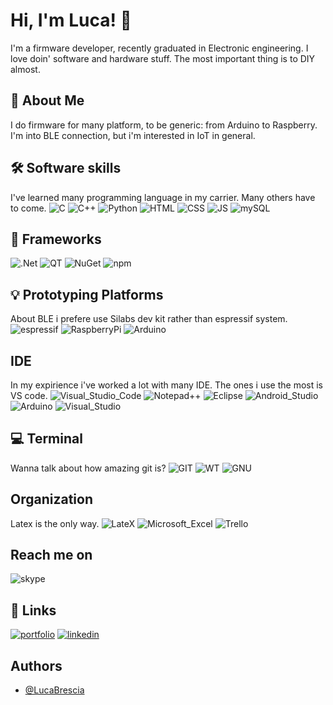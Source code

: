


# Hi, I'm Luca! 👋

I'm a firmware developer, recently graduated in Electronic engineering.
I love doin' software and hardware stuff. The most important thing is to DIY almost.

## 🚀 About Me
I do firmware for many platform, to be generic: from Arduino to Raspberry.
I'm into BLE connection, but i'm interested in IoT in general.

## 🛠 Software skills
I've learned many programming language in my carrier. 
Many others have to come.
![C](https://img.shields.io/badge/C-00599C?style=for-the-badge&logo=c&logoColor=white)
![C++](https://img.shields.io/badge/C%2B%2B-00599C?style=for-the-badge&logo=c%2B%2B&logoColor=white)
![Python](https://img.shields.io/badge/Python-FFD43B?style=for-the-badge&logo=python&logoColor=blue)
![HTML](https://img.shields.io/badge/HTML5-E34F26?style=for-the-badge&logo=html5&logoColor=white)
![CSS](https://img.shields.io/badge/CSS3-1572B6?style=for-the-badge&logo=css3&logoColor=white)
![JS](https://img.shields.io/badge/JavaScript-323330?style=for-the-badge&logo=javascript&logoColor=F7DF1E)
![mySQL](https://img.shields.io/badge/MySQL-005C84?style=for-the-badge&logo=mysql&logoColor=white)

## 🚀 Frameworks
![.Net](https://img.shields.io/badge/.NET-512BD4?style=for-the-badge&logo=dotnet&logoColor=white)
![QT](https://img.shields.io/badge/Qt-41CD52?style=for-the-badge&logo=qt&logoColor=white)
![NuGet](https://img.shields.io/badge/NuGet-004880?style=for-the-badge&logo=nuget&logoColor=white)
![npm](https://img.shields.io/badge/npm-CB3837?style=for-the-badge&logo=npm&logoColor=white)


## 💡 Prototyping Platforms
About BLE i prefere use Silabs dev kit rather than espressif system.
![espressif](https://img.shields.io/badge/espressif-E7352C?style=for-the-badge&logo=espressif&logoColor=white)
![RaspberryPi](https://img.shields.io/badge/Raspberry%20Pi-A22846?style=for-the-badge&logo=Raspberry%20Pi&logoColor=white)
![Arduino](https://img.shields.io/badge/Arduino-00979D?style=for-the-badge&logo=Arduino&logoColor=white)


## IDE
In my expirience i've worked a lot with many IDE. 
The ones i use the most is VS code.
![Visual_Studio_Code](https://img.shields.io/badge/Visual_Studio_Code-0078D4?style=for-the-badge&logo=visual%20studio%20code&logoColor=white)
![Notepad++](https://img.shields.io/badge/Notepad++-90E59A.svg?style=for-the-badge&logo=notepad%2B%2B&logoColor=black)
![Eclipse](https://img.shields.io/badge/Eclipse-2C2255?style=for-the-badge&logo=eclipse&logoColor=white)
![Android_Studio](https://img.shields.io/badge/Android_Studio-3DDC84?style=for-the-badge&logo=android-studio&logoColor=white)
![Arduino](https://img.shields.io/badge/Arduino_IDE-00979D?style=for-the-badge&logo=arduino&logoColor=white)
![Visual_Studio](https://img.shields.io/badge/Visual_Studio-5C2D91?style=for-the-badge&logo=visual%20studio&logoColor=white)


## 💻 Terminal 
Wanna talk about how amazing git is?
![GIT](https://img.shields.io/badge/GIT-E44C30?style=for-the-badge&logo=git&logoColor=white)
![WT](https://img.shields.io/badge/windows%20terminal-4D4D4D?style=for-the-badge&logo=windows%20terminal&logoColor=white)
![GNU](https://img.shields.io/badge/GNU%20Bash-4EAA25?style=for-the-badge&logo=GNU%20Bash&logoColor=white)

## Organization
Latex is the only way.
![LateX](https://img.shields.io/badge/LaTeX-47A141?style=for-the-badge&logo=LaTeX&logoColor=white)
![Microsoft_Excel](https://img.shields.io/badge/Microsoft_Excel-217346?style=for-the-badge&logo=microsoft-excel&logoColor=white)
![Trello](https://img.shields.io/badge/Trello-0052CC?style=for-the-badge&logo=trello&logoColor=white)


## Reach me on
![skype](https://img.shields.io/badge/Skype-00AFF0?style=for-the-badge&logo=skype&logoColor=white)

## 🔗 Links
[![portfolio](https://img.shields.io/badge/my_portfolio-000?style=for-the-badge&logo=ko-fi&logoColor=white)]()
[![linkedin](https://img.shields.io/badge/linkedin-0A66C2?style=for-the-badge&logo=linkedin&logoColor=white)](https://www.linkedin.com/in/lucabrescia25/)


## Authors

- [@LucaBrescia](https://github.com/LucaBrescia)
